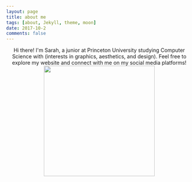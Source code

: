 ```yaml
---
layout: page
title: about me
tags: [about, Jekyll, theme, moon]
date: 2017-10-2
comments: false
---
```

    
<center>
	<a href="http://sp37344.github.io/"></a> Hi there! I'm Sarah, a junior at Princeton University studying Computer Science with (interests in graphics, aesthetics, and design). Feel free to explore my website and connect with me on my social media platforms!  
	<img src="{{ site.url }}/assets/img/headshot.png" align="middle" style="width:300px;height:300px;">	
</center>